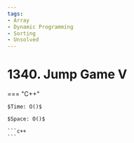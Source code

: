```yaml
---
tags:
- Array
- Dynamic Programming
- Sorting
- Unsolved
---
```



# 1340. Jump Game V

=== "C++"

    $Time: O()$

    $Space: O()$

    ```c++
    ```